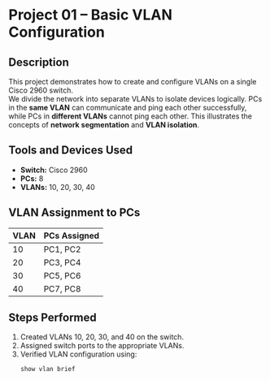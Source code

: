 # Project 01 – Basic VLAN Configuration

## Description
This project demonstrates how to create and configure VLANs on a single Cisco 2960 switch.  
We divide the network into separate VLANs to isolate devices logically. 
PCs in the **same VLAN** can communicate and ping each other successfully, while PCs in **different VLANs** cannot ping each other. This illustrates the concepts of **network segmentation** and **VLAN isolation**.

## Tools and Devices Used
- **Switch:** Cisco 2960
- **PCs:** 8
- **VLANs:** 10, 20, 30, 40

## VLAN Assignment to PCs
| VLAN | PCs Assigned |
|------|--------------|
| 10   | PC1, PC2     |
| 20   | PC3, PC4     |
| 30   | PC5, PC6     |
| 40   | PC7, PC8     |

## Steps Performed
1. Created VLANs 10, 20, 30, and 40 on the switch.
2. Assigned switch ports to the appropriate VLANs.
3. Verified VLAN configuration using:
   ```bash
   show vlan brief

